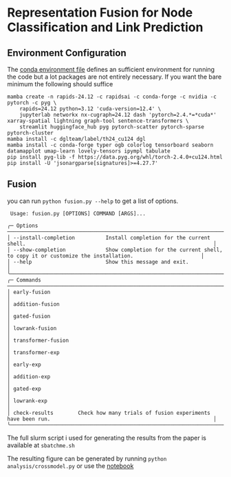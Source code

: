 # Representation Fusion for Node Classification and Link Prediction

## Environment Configuration

The [conda environment file](environment.yml) defines an sufficient environment for running the code but a lot packages are not entirely necessary. If you want the bare minimum the following should suffice

```
mamba create -n rapids-24.12 -c rapidsai -c conda-forge -c nvidia -c pytorch -c pyg \
    rapids=24.12 python=3.12 'cuda-version=12.4' \
    jupyterlab networkx nx-cugraph=24.12 dash 'pytorch=2.4.*=*cuda*' xarray-spatial lightning graph-tool sentence-transformers \
    streamlit huggingface_hub pyg pytorch-scatter pytorch-sparse pytorch-cluster
mamba install -c dglteam/label/th24_cu124 dgl
mamba install -c conda-forge typer ogb colorlog tensorboard seaborn datamapplot umap-learn lovely-tensors ipympl tabulate
pip install pyg-lib -f https://data.pyg.org/whl/torch-2.4.0+cu124.html
pip install -U 'jsonargparse[signatures]>=4.27.7'
```





## Fusion

you can run `python fusion.py --help` to get a list of options. 

```
 Usage: fusion.py [OPTIONS] COMMAND [ARGS]...

╭─ Options ───────────────────────────────────────────────────────────────────────────────────────────────────────────────────────────╮
│ --install-completion          Install completion for the current shell.                                                             │
│ --show-completion             Show completion for the current shell, to copy it or customize the installation.                      │
│ --help                        Show this message and exit.                                                                           │
╰─────────────────────────────────────────────────────────────────────────────────────────────────────────────────────────────────────╯
╭─ Commands ──────────────────────────────────────────────────────────────────────────────────────────────────────────────────────────╮
│ early-fusion                                                                                                                        │
│ addition-fusion                                                                                                                     │
│ gated-fusion                                                                                                                        │
│ lowrank-fusion                                                                                                                      │
│ transformer-fusion                                                                                                                  │
│ transformer-exp                                                                                                                     │
│ early-exp                                                                                                                           │
│ addition-exp                                                                                                                        │
│ gated-exp                                                                                                                           │
│ lowrank-exp                                                                                                                         │
│ check-results        Check how many trials of fusion experiments have been run.                                                     │
╰─────────────────────────────────────────────────────────────────────────────────────────────────────────────────────────────────────╯

```

The full slurm script i used for generating the results from the paper is available at `sbatchme.sh`

The resulting figure can be generated by running `python analysis/crossmodel.py` or use the [notebook](notebook.ipynb)